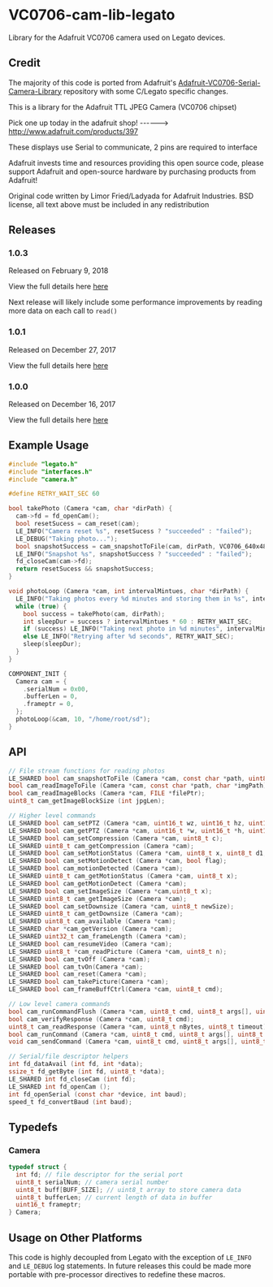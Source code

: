 # VC0706-cam-lib-legato
Library for the Adafruit VC0706 camera used on Legato devices.

## Credit
The majority of this code is ported from Adafruit's [Adafruit-VC0706-Serial-Camera-Library](https://github.com/adafruit/Adafruit-VC0706-Serial-Camera-Library) repository with some C/Legato specific changes.

This is a library for the Adafruit TTL JPEG Camera (VC0706 chipset)

Pick one up today in the adafruit shop!
------> http://www.adafruit.com/products/397

These displays use Serial to communicate, 2 pins are required to interface

Adafruit invests time and resources providing this open source code,
please support Adafruit and open-source hardware by purchasing
products from Adafruit!

Original code written by Limor Fried/Ladyada for Adafruit Industries.
BSD license, all text above must be included in any redistribution

## Releases

### 1.0.3
Released on February 9, 2018

View the full details here [here](https://github.com/brnkl/VC0706-cam-lib-legato/releases/tag/1.0.3)

Next release will likely include some performance improvements by reading more data on each call to `read()`

### 1.0.1
Released on December 27, 2017

View the full details here [here](https://github.com/brnkl/VC0706-cam-lib-legato/releases/tag/1.0.1)

### 1.0.0
Released on December 16, 2017

View the full details here [here](https://github.com/brnkl/VC0706-cam-lib-legato/releases/tag/1.0.0)

## Example Usage
```c
#include "legato.h"
#include "interfaces.h"
#include "camera.h"

#define RETRY_WAIT_SEC 60

bool takePhoto (Camera *cam, char *dirPath) {
  cam->fd = fd_openCam();
  bool resetSucess = cam_reset(cam);
  LE_INFO("Camera reset %s", resetSucess ? "succeeded" : "failed");
  LE_DEBUG("Taking photo...");
  bool snapshotSuccess = cam_snapshotToFile(cam, dirPath, VC0706_640x480);
  LE_INFO("Snapshot %s", snapshotSuccess ? "succeeded" : "failed");
  fd_closeCam(cam->fd);
  return resetSucess && snapshotSuccess;
}

void photoLoop (Camera *cam, int intervalMintues, char *dirPath) {
  LE_INFO("Taking photos every %d minutes and storing them in %s", intervalMintues, dirPath);
  while (true) {
    bool success = takePhoto(cam, dirPath);
    int sleepDur = success ? intervalMintues * 60 : RETRY_WAIT_SEC;
    if (success) LE_INFO("Taking next photo in %d minutes", intervalMintues);
    else LE_INFO("Retrying after %d seconds", RETRY_WAIT_SEC);
    sleep(sleepDur);
  }
}

COMPONENT_INIT {
  Camera cam = {
    .serialNum = 0x00,
    .bufferLen = 0,
    .frameptr = 0,
  };
  photoLoop(&cam, 10, "/home/root/sd");
}
```

## API
```c
// File stream functions for reading photos
LE_SHARED bool cam_snapshotToFile (Camera *cam, const char *path, uint8_t imgSize, char *imgPath);
bool cam_readImageToFile (Camera *cam, const char *path, char *imgPath);
bool cam_readImageBlocks (Camera *cam, FILE *filePtr);
uint8_t cam_getImageBlockSize (int jpgLen);

// Higher level commands
LE_SHARED bool cam_setPTZ (Camera *cam, uint16_t wz, uint16_t hz, uint16_t pan, uint16_t tilt);
LE_SHARED bool cam_getPTZ (Camera *cam, uint16_t *w, uint16_t *h, uint16_t *wz, uint16_t *hz, uint16_t *pan, uint16_t *tilt);
LE_SHARED bool cam_setCompression (Camera *cam, uint8_t c);
LE_SHARED uint8_t cam_getCompression (Camera *cam);
LE_SHARED bool cam_setMotionStatus (Camera *cam, uint8_t x, uint8_t d1, uint8_t d2);
LE_SHARED bool cam_setMotionDetect (Camera *cam, bool flag);
LE_SHARED bool cam_motionDetected (Camera *cam);
LE_SHARED uint8_t cam_getMotionStatus (Camera *cam, uint8_t x);
LE_SHARED bool cam_getMotionDetect (Camera *cam);
LE_SHARED bool cam_setImageSize (Camera *cam,uint8_t x);
LE_SHARED uint8_t cam_getImageSize (Camera *cam);
LE_SHARED bool cam_setDownsize (Camera *cam, uint8_t newSize);
LE_SHARED uint8_t cam_getDownsize (Camera *cam);
LE_SHARED uint8_t cam_available (Camera *cam);
LE_SHARED char *cam_getVersion (Camera *cam);
LE_SHARED uint32_t cam_frameLength (Camera *cam);
LE_SHARED bool cam_resumeVideo (Camera *cam);
LE_SHARED uint8_t *cam_readPicture (Camera *cam, uint8_t n);
LE_SHARED bool cam_tvOff (Camera *cam);
LE_SHARED bool cam_tvOn(Camera *cam);
LE_SHARED bool cam_reset(Camera *cam);
LE_SHARED bool cam_takePicture(Camera *cam);
LE_SHARED bool cam_frameBuffCtrl(Camera *cam, uint8_t cmd);

// Low level camera commands
bool cam_runCommandFlush (Camera *cam, uint8_t cmd, uint8_t args[], uint8_t nArgs, uint8_t respLen);
bool cam_verifyResponse (Camera *cam, uint8_t cmd);
uint8_t cam_readResponse (Camera *cam, uint8_t nBytes, uint8_t timeout);
bool cam_runCommand (Camera *cam, uint8_t cmd, uint8_t args[], uint8_t nArgs, uint8_t respLen, bool flushFlag);
void cam_sendCommand (Camera *cam, uint8_t cmd, uint8_t args[], uint8_t nArgs);

// Serial/file descriptor helpers
int fd_dataAvail (int fd, int *data);
ssize_t fd_getByte (int fd, uint8_t *data);
LE_SHARED int fd_closeCam (int fd);
LE_SHARED int fd_openCam ();
int fd_openSerial (const char *device, int baud);
speed_t fd_convertBaud (int baud);
```

## Typedefs

### Camera
```c
typedef struct {
  int fd; // file descriptor for the serial port
  uint8_t serialNum; // camera serial number
  uint8_t buff[BUFF_SIZE]; // uint8_t array to store camera data
  uint8_t bufferLen; // current length of data in buffer
  uint16_t frameptr;
} Camera;
```

## Usage on Other Platforms
This code is highly decoupled from Legato with the exception of `LE_INFO` and `LE_DEBUG` log statements. In future releases this could be made more portable with pre-processor directives to redefine these macros.
